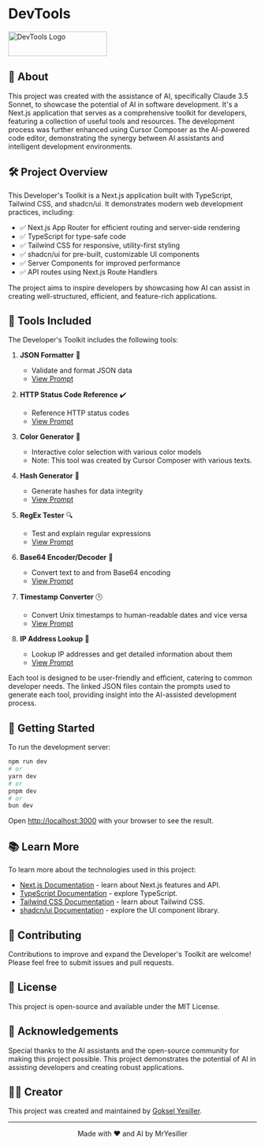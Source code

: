 # DevTools

<picture>
  <source media="(prefers-color-scheme: dark)" srcset="https://raw.githubusercontent.com/mryesiller/devtools/main/public/logo-light-v11.svg">
  <source media="(prefers-color-scheme: light)" srcset="https://raw.githubusercontent.com/mryesiller/devtools/main/public/logo-dark-v11.svg">
  <img alt="DevTools Logo" src="https://raw.githubusercontent.com/mryesiller/developers-toolkit/main/public/logo-light.svg" width="200" height="50">
</picture>

## 🚀 About

This project was created with the assistance of AI, specifically Claude 3.5 Sonnet, to showcase the potential of AI in software development. It's a Next.js application that serves as a comprehensive toolkit for developers, featuring a collection of useful tools and resources. The development process was further enhanced using Cursor Composer as the AI-powered code editor, demonstrating the synergy between AI assistants and intelligent development environments.

## 🛠️ Project Overview

This Developer's Toolkit is a Next.js application built with TypeScript, Tailwind CSS, and shadcn/ui. It demonstrates modern web development practices, including:

- ✅ Next.js App Router for efficient routing and server-side rendering
- ✅ TypeScript for type-safe code
- ✅ Tailwind CSS for responsive, utility-first styling
- ✅ shadcn/ui for pre-built, customizable UI components
- ✅ Server Components for improved performance
- ✅ API routes using Next.js Route Handlers

The project aims to inspire developers by showcasing how AI can assist in creating well-structured, efficient, and feature-rich applications.

## 🧰 Tools Included

The Developer's Toolkit includes the following tools:

1. **JSON Formatter** 📝

   - Validate and format JSON data
   - [View Prompt](https://github.com/mryesiller/devtools/tree/main/prompts/JSON-formatter.json)

2. **HTTP Status Code Reference** ✔️

   - Reference HTTP status codes
   - [View Prompt](https://github.com/mryesiller/devtools/tree/main/prompts/HTTP-statusCode-reference.json)

3. **Color Generator** 🎨

   - Interactive color selection with various color models
   - Note: This tool was created by Cursor Composer with various texts.

4. **Hash Generator** 📘

   - Generate hashes for data integrity
   - [View Prompt](https://github.com/mryesiller/devtools/tree/main/prompts/hash-generator.json)

5. **RegEx Tester** 🔍

   - Test and explain regular expressions
   - [View Prompt](https://github.com/mryesiller/devtools/tree/main/prompts/regex-tester.json)

6. **Base64 Encoder/Decoder** 🔐

   - Convert text to and from Base64 encoding
   - [View Prompt](https://github.com/mryesiller/devtools/tree/main/prompts/base64-encoder-decoder.json)

7. **Timestamp Converter** 🕒

   - Convert Unix timestamps to human-readable dates and vice versa
   - [View Prompt](https://github.com/mryesiller/devtools/tree/main/prompts/timestamp-converter.json)

8. **IP Address Lookup** 🔗

   - Lookup IP addresses and get detailed information about them
   - [View Prompt](https://github.com/mryesiller/devtools/tree/main/prompts/ip-address-lookup.json)

Each tool is designed to be user-friendly and efficient, catering to common developer needs. The linked JSON files contain the prompts used to generate each tool, providing insight into the AI-assisted development process.

## 🚀 Getting Started

To run the development server:

```bash
npm run dev
# or
yarn dev
# or
pnpm dev
# or
bun dev
```

Open [http://localhost:3000](http://localhost:3000) with your browser to see the result.

## 📚 Learn More

To learn more about the technologies used in this project:

- [Next.js Documentation](https://nextjs.org/docs) - learn about Next.js features and API.
- [TypeScript Documentation](https://www.typescriptlang.org/docs/) - explore TypeScript.
- [Tailwind CSS Documentation](https://tailwindcss.com/docs) - learn about Tailwind CSS.
- [shadcn/ui Documentation](https://ui.shadcn.com/) - explore the UI component library.

## 🤝 Contributing

Contributions to improve and expand the Developer's Toolkit are welcome! Please feel free to submit issues and pull requests.

## 📄 License

This project is open-source and available under the MIT License.

## 🙏 Acknowledgements

Special thanks to the AI assistants and the open-source community for making this project possible. This project demonstrates the potential of AI in assisting developers and creating robust applications.

## 👨‍💻 Creator

This project was created and maintained by [Goksel Yesiller](https://github.com/mryesiller).

---

<p align="center">Made with ❤️ and AI by MrYesiller</p>
